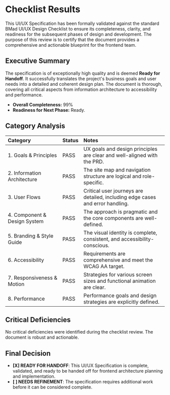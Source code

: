 # Checklist Results

<!--docs/front-end-spec/[title].md-->

This UI/UX Specification has been formally validated against the standard BMad UI/UX Design Checklist to ensure its completeness, clarity, and readiness for the subsequent phases of design and development. The purpose of this review is to certify that the document provides a comprehensive and actionable blueprint for the frontend team.

## Executive Summary

The specification is of exceptionally high quality and is deemed **Ready for Handoff**. It successfully translates the project's business goals and user needs into a detailed and coherent design plan. The document is thorough, covering all critical aspects from information architecture to accessibility and performance.

*   **Overall Completeness:** 99%
*   **Readiness for Next Phase:** Ready.

## Category Analysis

| Category | Status | Notes |
| :--- | :--- | :--- |
| 1. Goals & Principles | PASS | UX goals and design principles are clear and well-aligned with the PRD. |
| 2. Information Architecture | PASS | The site map and navigation structure are logical and role-specific. |
| 3. User Flows | PASS | Critical user journeys are detailed, including edge cases and error handling. |
| 4. Component & Design System | PASS | The approach is pragmatic and the core components are well-defined. |
| 5. Branding & Style Guide | PASS | The visual identity is complete, consistent, and accessibility-conscious. |
| 6. Accessibility | PASS | Requirements are comprehensive and meet the WCAG AA target. |
| 7. Responsiveness & Motion | PASS | Strategies for various screen sizes and functional animation are clear. |
| 8. Performance | PASS | Performance goals and design strategies are explicitly defined. |

## Critical Deficiencies

No critical deficiencies were identified during the checklist review. The document is robust and actionable.

## Final Decision

-   **[X] READY FOR HANDOFF**: This UI/UX Specification is complete, validated, and ready to be handed off for frontend architecture planning and implementation.
-   **[ ] NEEDS REFINEMENT**: The specification requires additional work before it can be considered complete.